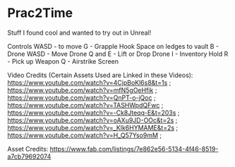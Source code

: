 # Prac2Time
 Stuff I found cool and wanted to try out in Unreal!


 Controls
 WASD - to move
 G - Grapple Hook
 Space on ledges to vault
 B - Drone
  WASD - Move Drone
  Q and E - Lift or Drop Drone
 I - Inventory
 Hold R - Pick up Weapon
 Q - Airstrike Screen

 Video Credits (Certain Assets Used are Linked in these Videos):
 https://www.youtube.com/watch?v=4CjpBoKl6s8&t=1s ; 
 https://www.youtube.com/watch?v=mfN5gOeHfik ; 
 https://www.youtube.com/watch?v=QnPT-o-jQoc ; 
 https://www.youtube.com/watch?v=TASHWpdQFwc ; 
 https://www.youtube.com/watch?v=-Ck8Jteqq-E&t=203s ; 
 https://www.youtube.com/watch?v=oAXu9JD-OOc&t=2s ; 
 https://www.youtube.com/watch?v=_Klk6HYMAME&t=2s ; 
 https://www.youtube.com/watch?v=H_Q57Yso9mM ; 

 Asset Credits:
 https://www.fab.com/listings/7e862e56-5134-4f46-8519-a7cb79692074
 
